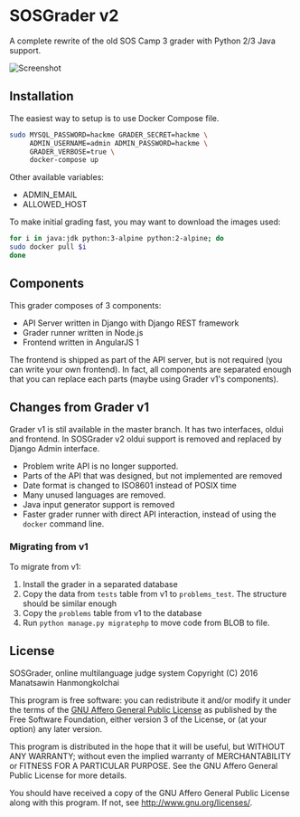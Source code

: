 # SOSGrader v2

A complete rewrite of the old SOS Camp 3 grader with Python 2/3 Java support.

![Screenshot](http://i.imgur.com/YybCLbg.png)

## Installation

The easiest way to setup is to use Docker Compose file.

```sh
sudo MYSQL_PASSWORD=hackme GRADER_SECRET=hackme \
     ADMIN_USERNAME=admin ADMIN_PASSWORD=hackme \
     GRADER_VERBOSE=true \
     docker-compose up
```

Other available variables:

- ADMIN_EMAIL
- ALLOWED_HOST

To make initial grading fast, you may want to download the images used:

``` sh
for i in java:jdk python:3-alpine python:2-alpine; do
sudo docker pull $i
done
```

## Components

This grader composes of 3 components:

- API Server written in Django with Django REST framework
- Grader runner written in Node.js
- Frontend written in AngularJS 1

The frontend is shipped as part of the API server, but is not required (you can
write your own frontend). In fact, all components are separated enough that you
can replace each parts (maybe using Grader v1's components).

## Changes from Grader v1

Grader v1 is stil available in the master branch. It has two interfaces, oldui
and frontend. In SOSGrader v2 oldui support is removed and replaced by Django
Admin interface.

- Problem write API is no longer supported.
- Parts of the API that was designed, but not implemented are removed
- Date format is changed to ISO8601 instead of POSIX time
- Many unused languages are removed.
- Java input generator support is removed
- Faster grader runner with direct API interaction, instead of using the `docker`
  command line.

### Migrating from v1

To migrate from v1:

1. Install the grader in a separated database
2. Copy the data from `tests` table from v1 to `problems_test`. The structure
   should be similar enough
3. Copy the `problems` table from v1 to the database
4. Run `python manage.py migratephp` to move code from BLOB to file.

## License

SOSGrader, online multilanguage judge system
Copyright (C) 2016 Manatsawin Hanmongkolchai

This program is free software: you can redistribute it and/or modify
it under the terms of the [GNU Affero General Public License](https://www.gnu.org/licenses/agpl-3.0.en.html) as
published by the Free Software Foundation, either version 3 of the
License, or (at your option) any later version.

This program is distributed in the hope that it will be useful,
but WITHOUT ANY WARRANTY; without even the implied warranty of
MERCHANTABILITY or FITNESS FOR A PARTICULAR PURPOSE.  See the
GNU Affero General Public License for more details.

You should have received a copy of the GNU Affero General Public License
along with this program.  If not, see <http://www.gnu.org/licenses/>.
